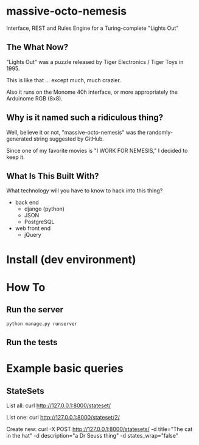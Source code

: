massive-octo-nemesis
====================

Interface, REST and Rules Engine for a Turing-complete "Lights Out"

The What Now?
-------------

"Lights Out" was a puzzle released by Tiger Electronics / Tiger Toys in 1995.

This is like that ... except much, much crazier.  

Also it runs on the Monome 40h interface, or more appropriately the Arduinome RGB (8x8).


Why is it named such a ridiculous thing?
----------------------------------------
  
Well, believe it or not, "massive-octo-nemesis" was the randomly-generated string 
suggested by GitHub.

Since one of my favorite movies is "I WORK FOR NEMESIS," I decided to keep it. 


What Is This Built With?
------------------------

What technology will you have to know to hack into this thing?

- back end
  - django (python)
  - JSON
  - PostgreSQL 
- web front end  
  - jQuery


Install (dev environment)
=========================



How To
======


Run the server
--------------
   
    python manage.py runserver

Run the tests
-------------


Example basic queries
=====================

StateSets
---------

List all:
    curl http://127.0.0.1:8000/stateset/

List one:
    curl http://127.0.0.1:8000/stateset/2/
    
Create new:
    curl -X POST http://127.0.0.1:8000/statesets/ -d title="The cat in the hat" -d description="a Dr Seuss thing" -d states_wrap="false"

